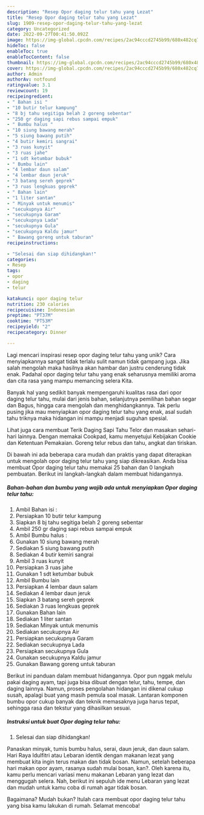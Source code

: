 ```yaml
---
description: "Resep Opor daging telur tahu yang Lezat"
title: "Resep Opor daging telur tahu yang Lezat"
slug: 1909-resep-opor-daging-telur-tahu-yang-lezat
category: Uncategorized
date: 2022-09-27T00:41:50.092Z
image: https://img-global.cpcdn.com/recipes/2ac94cccd2745b99/680x482cq70/opor-daging-telur-tahu-foto-resep-utama.jpg
hideToc: false
enableToc: true
enableTocContent: false
thumbnail: https://img-global.cpcdn.com/recipes/2ac94cccd2745b99/680x482cq70/opor-daging-telur-tahu-foto-resep-utama.jpg
cover: https://img-global.cpcdn.com/recipes/2ac94cccd2745b99/680x482cq70/opor-daging-telur-tahu-foto-resep-utama.jpg
author: Admin
authorAv: notfound
ratingvalue: 3.1
reviewcount: 19
recipeingredient:
- " Bahan isi "
- "10 butir telur kampung"
- "8 bj tahu segitiga belah 2 goreng sebentar"
- "250 gr daging sapi rebus sampai empuk"
- " Bumbu halus "
- "10 siung bawang merah"
- "5 siung bawang putih"
- "4 butir kemiri sangrai"
- "3 ruas kunyit"
- "3 ruas jahe"
- "1 sdt ketumbar bubuk"
- " Bumbu lain"
- "4 lembar daun salam"
- "4 lembar daun jeruk"
- "3 batang sereh geprek"
- "3 ruas lengkuas geprek"
- " Bahan lain"
- "1 liter santan"
- " Minyak untuk menumis"
- "secukupnya Air"
- "secukupnya Garam"
- "secukupnya Lada"
- "secukupnya Gula"
- "secukupnya Kaldu jamur"
- " Bawang goreng untuk taburan"
recipeinstructions:

- "Selesai dan siap dihidangkan!"
categories:
- Resep
tags:
- opor
- daging
- telur

katakunci: opor daging telur 
nutrition: 230 calories
recipecuisine: Indonesian
preptime: "PT37M"
cooktime: "PT53M"
recipeyield: "2"
recipecategory: Dinner

---
```





Lagi mencari inspirasi resep opor daging telur tahu yang unik? Cara menyiapkannya sangat tidak terlalu sulit namun tidak gampang juga. Jika salah mengolah maka hasilnya akan hambar dan justru cenderung tidak enak. Padahal opor daging telur tahu yang enak seharusnya memiliki aroma dan cita rasa yang mampu memancing selera Kita.





Banyak hal yang sedikit banyak mempengaruhi kualitas rasa dari opor daging telur tahu, mulai dari jenis bahan, selanjutnya pemilihan bahan segar dan Bagus, hingga cara mengolah dan menghidangkannya. Tak perlu pusing jika mau menyiapkan opor daging telur tahu yang enak,      asal sudah tahu triknya maka hidangan ini mampu menjadi suguhan spesial.














Lihat juga cara membuat Terik Daging Sapi Tahu Telor dan masakan sehari-hari lainnya. Dengan memakai Cookpad, kamu menyetujui Kebijakan Cookie dan Ketentuan Pemakaian. Goreng telur rebus dan tahu, angkat dan tiriskan.






Di bawah ini ada beberapa cara mudah dan praktis yang dapat diterapkan untuk mengolah opor daging telur tahu yang siap dikreasikan. Anda bisa membuat Opor daging telur tahu memakai 25 bahan dan 0 langkah pembuatan. Berikut ini langkah-langkah dalam membuat hidangannya.

<!--inarticleads1-->

##### Bahan-bahan dan bumbu yang wajib ada untuk menyiapkan Opor daging telur tahu:

1. Ambil  Bahan isi :
1. Persiapkan 10 butir telur kampung
1. Siapkan 8 bj tahu segitiga belah 2 goreng sebentar
1. Ambil 250 gr daging sapi rebus sampai empuk
1. Ambil  Bumbu halus :
1. Gunakan 10 siung bawang merah
1. Sediakan 5 siung bawang putih
1. Sediakan 4 butir kemiri sangrai
1. Ambil 3 ruas kunyit
1. Persiapkan 3 ruas jahe
1. Gunakan 1 sdt ketumbar bubuk
1. Ambil  Bumbu lain
1. Persiapkan 4 lembar daun salam
1. Sediakan 4 lembar daun jeruk
1. Siapkan 3 batang sereh geprek
1. Sediakan 3 ruas lengkuas geprek
1. Gunakan  Bahan lain
1. Sediakan 1 liter santan
1. Sediakan  Minyak untuk menumis
1. Sediakan secukupnya Air
1. Persiapkan secukupnya Garam
1. Sediakan secukupnya Lada
1. Persiapkan secukupnya Gula
1. Gunakan secukupnya Kaldu jamur
1. Gunakan  Bawang goreng untuk taburan


Berikut ini panduan dalam membuat hidangannya. Opor pun nggak melulu pakai daging ayam, tapi juga bisa dibuat dengan telur, tahu, tempe, dan daging lainnya. Namun, proses pengolahan hidangan ini dikenal cukup susah, apalagi buat yang masih pemula soal masak. Lantaran komponen bumbu opor cukup banyak dan teknik memasaknya juga harus tepat, sehingga rasa dan tekstur yang dihasilkan sesuai. 

<!--inarticleads2-->

##### Instruksi untuk buat Opor daging telur tahu:


1. Selesai dan siap dihidangkan!

Panaskan minyak, tumis bumbu halus, serai, daun jeruk, dan daun salam. Hari Raya Idulfitri atau Lebaran identik dengan makanan lezat yang membuat kita ingin terus makan dan tidak bosan. Namun, setelah beberapa hari makan opor ayam, rasanya sudah mulai bosan, kan?. Oleh karena itu, kamu perlu mencari variasi menu makanan Lebaran yang lezat dan menggugah selera. Nah, berikut ini sepuluh ide menu Lebaran yang lezat dan mudah untuk kamu coba di rumah agar tidak bosan. 

Bagaimana? Mudah bukan? Itulah cara membuat opor daging telur tahu yang bisa kamu lakukan di rumah. Selamat mencoba!
